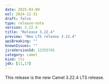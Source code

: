 ```yaml
---
date: 2025-03-09
eol: 2024-12-31
draft: false
type: release-note
version: 3.22.4
title: "Release 3.22.4"
preview: "New LTS release 3.22.4"
apiBreaking: ""
knownIssues: ""
jiraVersionId: 12355745
category: camel
kind: lts
jdk: [11,17]
---
```


This release is the new Camel 3.22.4 LTS release.
